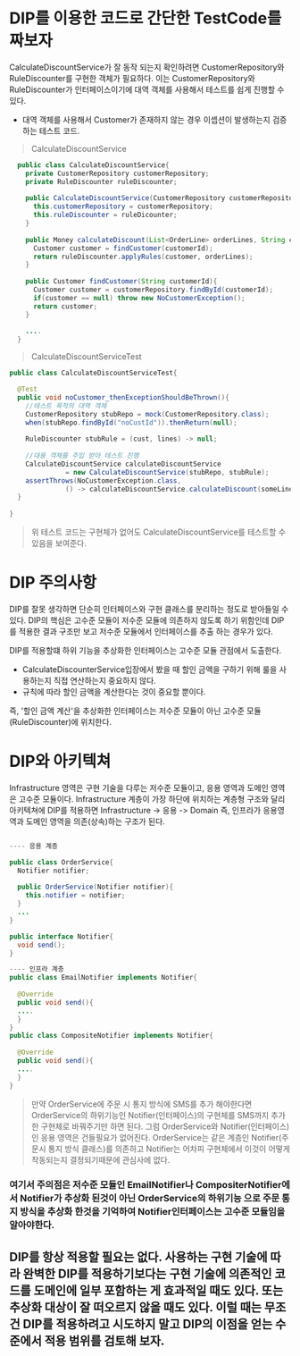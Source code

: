# DIP를 이용한 코드로 간단한 TestCode를 짜보자

CalculateDiscountService가 잘 동작 되는지 확인하려면 CustomerRepository와 RuleDiscounter를 구현한 객체가 필요하다. 
이는 CustomerRepository와 RuleDiscounter가 인터페이스이기에 대역 객체를 사용해서 테스트를 쉽게 진행할 수 있다.

- 대역 객체를 사용해서 Customer가 존재하지 않는 경우 이셉션이 발생하는지 검증하는 테스트 코드.

> CalculateDiscountService
```java
  public class CalculateDiscountService{
    private CustomerRepository customerRepository;
    private RuleDiscounter ruleDiscounter;
    
    public CalculateDiscountService(CustomerRepository customerRepository, RuleDiscounter ruleDiscounter){
      this.customerRepository = customerRepository;
      this.ruleDiscounter = ruleDicounter;
    } 
    
    public Money calculateDiscount(List<OrderLine> orderLines, String customerId){
      Customer customer = findCustomer(customerId);
      return ruleDiscounter.applyRules(customer, orderLines);
    }
    
    public Customer findCustomer(String customerId){
      Customer customer = customerRepository.findById(customerId);
      if(customer == null) throw new NoCustomerException();
      return customer;
    }
    
    ....
  }
```

> CalculateDiscountServiceTest
```java
public class CalculateDiscountServiceTest{

  @Test
  public void noCustomer_thenExceptionShouldBeThrown(){
    //테스트 목적의 대역 객체
    CustomerRepository stubRepo = mock(CustomerRepository.class);
    when(stubRepo.findById("noCustId")).thenReturn(null);
    
    RuleDiscounter stubRule = (cust, lines) -> null;
    
    //대용 객체를 주입 받아 테스트 진행
    CalculateDiscountService calculateDiscountService 
              = new CalculateDiscountService(stubRepo, stubRule);
    assertThrows(NoCustomerException.class,
              () -> calculateDiscountService.calculateDiscount(someLines, "noCustId"));
  }
  
}
```
> 위 테스트 코드는 구현체가 없어도 CalculateDiscountService를 테스트할 수 있음을 보여준다. 

# DIP 주의사항 

DIP를 잘못 생각하면 단순히 인터페이스와 구현 클래스를 분리하는 정도로 받아들일 수 있다. 
DIP의 핵심은 고수준 모듈이 저수준 모듈에 의존하지 않도록 하기 위함인데 DIP를 적용한 결과 구조만 보고 저수준 모듈에서 인터페이스를 추출 하는 경우가 있다.

DIP를 적용할떄 하위 기능을 추상화한 인터페이스는 고수준 모듈 관점에서 도출한다. 
  - CalculateDiscounterService입장에서 봤을 때 할인 금액을 구하기 위해 룰을 사용하는지 직접 연산하는지 중요하지 않다. 
  - 규칙에 따라 할인 금액을 계산한다는 것이 중요할 뿐이다. 

즉, '할인 금액 계산'을 추상화한 인터페이스는 저수준 모듈이 아닌 고수준 모듈(RuleDiscounter)에 위치한다.

# DIP와 아키텍쳐
Infrastructure 영역은 구현 기술을 다루는 저수준 모듈이고, 응용 영역과 도메인 영역은 고수준 모듈이다. Infrastructure 계층이 가장 하단에 위치하는 계층형 구조와 달리 아키텍쳐에
DIP를 적용하면 Infrastructure -> 응용 -> Domain 즉, 인프라가 응용영역과 도메인 영역을 의존(상속)하는 구조가 된다.

```java

---- 응용 계층

public class OrderService{
  Notifier notifier;
  
  public OrderService(Notifier notifier){
    this.notifier = notifier;
  }
  ...
}

public interface Notifier{
  void send();
}

---- 인프라 계층
public class EmailNotifier implements Notifier{
  
  @Override
  public void send(){
  ....
  }
}
public class CompositeNotifier implements Notifier{
  
  @Override
  public void send(){
  ....
  }
}
```

> 만약 OrderService에 주문 시 통지 방식에 SMS를 추가 해야한다면 OrderService의 하위기능인 Notifier(인터페이스)의 구현체를 SMS까지 추가한 구현체로 바꿔주기만 하면 된다. 그럼 
> OrderService와 Notifier(인터페이스)인 응용 영역은 건들필요가 없어진다. 
> OrderService는 같은 계층인 Notifier(주문시 통지 방식 클래스)를 의존하고 Notifier는 어차피 구현체에서 이것이 어떻게 작동되는지 결정되기때문에 관심사에 없다.

### 여기서 주의점은 저수준 모듈인 EmailNotifier나 CompositerNotifier에서 Notifier가 추상화 된것이 아닌 OrderService의 하위기능 으로 주문 통지 방식을 추상화 한것을 기억하여 Notifier인터페이스는 고수준 모듈임을 알아야한다.

## DIP를 항상 적용할 필요는 없다. 사용하는 구현 기술에 따라 완벽한 DIP를 적용하기보다는 구현 기술에 의존적인 코드를 도메인에 일부 포함하는 게 효과적일 때도 있다. 또는 추상화 대상이 잘 떠오르지 않을 때도 있다. 이럴 때는 무조건 DIP를 적용하려고 시도하지 말고 DIP의 이점을 얻는 수준에서 적용 범위를 검토해 보자.






